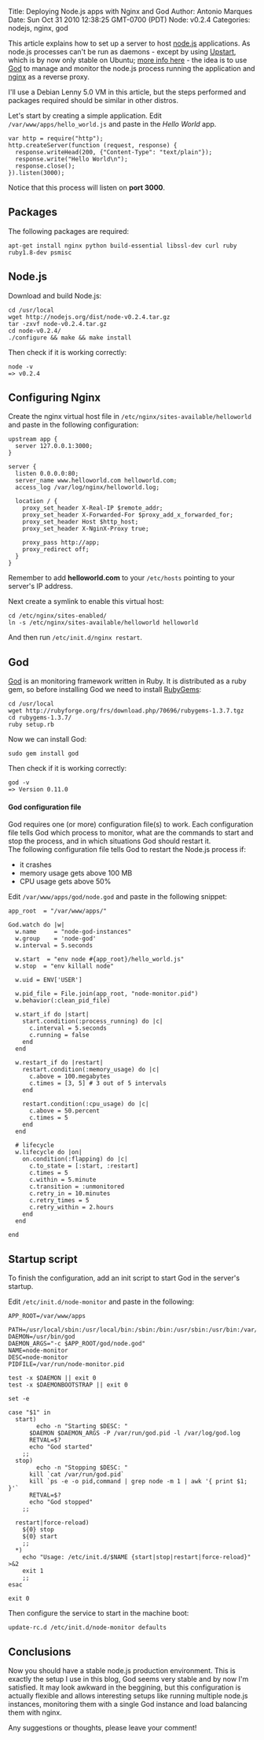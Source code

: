 Title: Deploying Node.js apps with Nginx and God
Author: Antonio Marques
Date: Sun Oct 31 2010 12:38:25 GMT-0700 (PDT)
Node: v0.2.4
Categories: nodejs, nginx, god

This article explains how to set up a server to host [node.js][] applications. As node.js processes can't be run as daemons - except by using [Upstart][], which is by now only stable on Ubuntu; [more info here][] - the idea is to use [God][] to manage and monitor the node.js process running the application and [nginx][] as a reverse proxy.  

I'll use a Debian Lenny 5.0 VM in this article, but the steps performed and packages required should be similar in other distros.

Let's start by creating a simple application. Edit `/var/www/apps/hello_world.js` and paste in the _Hello World_ app.

    var http = require("http");
    http.createServer(function (request, response) {
      response.writeHead(200, {"Content-Type": "text/plain"});
      response.write("Hello World\n");
      response.close();
    }).listen(3000);

Notice that this process will listen on __port 3000__.

## Packages

The following packages are required: 

    apt-get install nginx python build-essential libssl-dev curl ruby ruby1.8-dev psmisc


## Node.js

Download and build Node.js:

    cd /usr/local
    wget http://nodejs.org/dist/node-v0.2.4.tar.gz
    tar -zxvf node-v0.2.4.tar.gz
    cd node-v0.2.4/
    ./configure && make && make install
    
Then check if it is working correctly:

    node -v
    => v0.2.4

## Configuring Nginx

Create the nginx virtual host file in `/etc/nginx/sites-available/helloworld` and paste in the following configuration:

    upstream app {
      server 127.0.0.1:3000;
    }

    server {
      listen 0.0.0.0:80;
      server_name www.helloworld.com helloworld.com;
      access_log /var/log/nginx/helloworld.log;

      location / {
        proxy_set_header X-Real-IP $remote_addr;
        proxy_set_header X-Forwarded-For $proxy_add_x_forwarded_for;
        proxy_set_header Host $http_host;
        proxy_set_header X-NginX-Proxy true;

        proxy_pass http://app;
        proxy_redirect off;
      }
    }

Remember to add __helloworld.com__ to your `/etc/hosts` pointing to your server's IP address.

Next create a symlink to enable this virtual host:

    cd /etc/nginx/sites-enabled/
    ln -s /etc/nginx/sites-available/helloworld helloworld
    
And then run `/etc/init.d/nginx restart`. 


## God

[God][] is an monitoring framework written in Ruby. It is distributed as a ruby gem, so before installing God we need to install [RubyGems][]:

    cd /usr/local
    wget http://rubyforge.org/frs/download.php/70696/rubygems-1.3.7.tgz
    cd rubygems-1.3.7/
    ruby setup.rb 

Now we can install God:

    sudo gem install god
        
Then check if it is working correctly:

    god -v
    => Version 0.11.0    
    
#### God configuration file

God requires one (or more) configuration file(s) to work. Each configuration file tells God which process to monitor, what are the commands to start and stop the process, and in which situations God should restart it.  
The following configuration file tells God to restart the Node.js process if:

  - it crashes
  - memory usage gets above 100 MB
  - CPU usage gets above 50%  
  
Edit `/var/www/apps/god/node.god` and paste in the following snippet:

    app_root  = "/var/www/apps/"

    God.watch do |w|
      w.name     = "node-god-instances"
      w.group    = 'node-god'
      w.interval = 5.seconds
  
      w.start  = "env node #{app_root}/hello_world.js"
      w.stop  = "env killall node"
  
      w.uid = ENV['USER']
  
      w.pid_file = File.join(app_root, "node-monitor.pid")
      w.behavior(:clean_pid_file)
  
      w.start_if do |start|
        start.condition(:process_running) do |c|
          c.interval = 5.seconds
          c.running = false
        end
      end
  
      w.restart_if do |restart|
        restart.condition(:memory_usage) do |c|
          c.above = 100.megabytes
          c.times = [3, 5] # 3 out of 5 intervals
        end
  
        restart.condition(:cpu_usage) do |c|
          c.above = 50.percent
          c.times = 5
        end
      end
  
      # lifecycle
      w.lifecycle do |on|
        on.condition(:flapping) do |c|
          c.to_state = [:start, :restart]
          c.times = 5
          c.within = 5.minute
          c.transition = :unmonitored
          c.retry_in = 10.minutes
          c.retry_times = 5
          c.retry_within = 2.hours
        end
      end

    end

## Startup script
  
To finish the configuration, add an init script to start God in the server's startup.    

Edit `/etc/init.d/node-monitor` and paste in the following:

    APP_ROOT=/var/www/apps

    PATH=/usr/local/sbin:/usr/local/bin:/sbin:/bin:/usr/sbin:/usr/bin:/var/lib/gems/1.8/bin
    DAEMON=/usr/bin/god
    DAEMON_ARGS="-c $APP_ROOT/god/node.god"
    NAME=node-monitor
    DESC=node-monitor
    PIDFILE=/var/run/node-monitor.pid

    test -x $DAEMON || exit 0
    test -x $DAEMONBOOTSTRAP || exit 0

    set -e

    case "$1" in
      start)
    		echo -n "Starting $DESC: "
    	  $DAEMON $DAEMON_ARGS -P /var/run/god.pid -l /var/log/god.log
    	  RETVAL=$?
    	  echo "God started"
    	;;
      stop)
    		echo -n "Stopping $DESC: "
    	  kill `cat /var/run/god.pid`
    	  kill `ps -e -o pid,command | grep node -m 1 | awk '{ print $1; }'`
    	  RETVAL=$?
    	  echo "God stopped"
    	;;

      restart|force-reload)
    	${0} stop
    	${0} start
    	;;
      *)
    	echo "Usage: /etc/init.d/$NAME {start|stop|restart|force-reload}" >&2
    	exit 1
    	;;
    esac

    exit 0
    
Then configure the service to start in the machine boot:    
    
    update-rc.d /etc/init.d/node-monitor defaults    
    

## Conclusions

Now you should have a stable node.js production environment. This is exactly the setup I use in this blog, God seems very stable and by now I'm satisfied. It may look awkward in the beggining, but this configuration is actually flexible and allows interesting setups like running multiple node.js instances, monitoring them with a single God instance and load balancing them with nginx.  

Any suggestions or thoughts, please leave your comment!

[node.js]: http://nodejs.org/
[nginx]: http://nginx.org/
[God]: http://god.rubyforge.org/
[Upstart]: http://upstart.ubuntu.com/
[more info here]: http://howtonode.org/deploying-node-upstart-monit
[RubyGems]: https://rubygems.org/